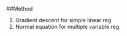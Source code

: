 ##Method 
1. Gradient descent for simple linear reg.
2. Normal equation for multiple variable reg.


